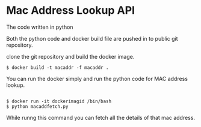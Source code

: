 # Mac Address Lookup API

The code written in python 

Both the python code and docker build file are pushed in to public git repository.

clone the git repository and build the docker image.
```
$ docker build -t macaddr -f macaddr .

```
You can run the docker simply and run the python code for MAC address lookup.

```

$ docker run -it dockerimagid /bin/bash
$ python macaddfetch.py

```

While runng this command you can fetch all the details of that mac address.
